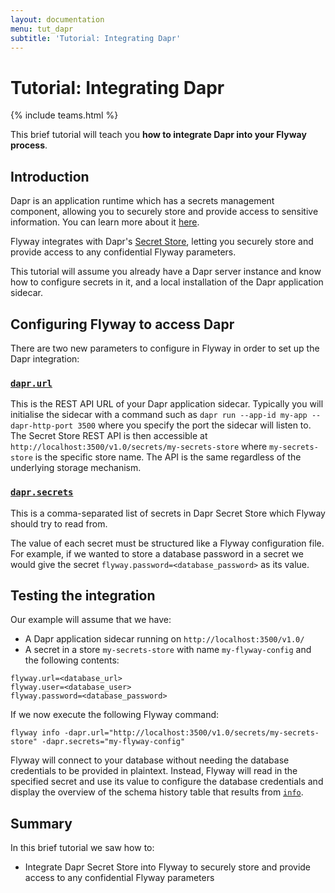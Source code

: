 ```yaml
---
layout: documentation
menu: tut_dapr
subtitle: 'Tutorial: Integrating Dapr'
---
```

# Tutorial: Integrating Dapr
{% include teams.html %}

This brief tutorial will teach you **how to integrate Dapr into your Flyway process**.

## Introduction

Dapr is an application runtime which has a secrets management component, allowing you to securely store and 
provide access to sensitive information. You can learn more about it 
[here](https://docs.dapr.io/developing-applications/building-blocks/secrets/secrets-overview/).

Flyway integrates with Dapr's [Secret Store](https://docs.dapr.io/developing-applications/building-blocks/secrets), 
letting you securely store and provide access to any confidential Flyway parameters.

This tutorial will assume you already have a Dapr server instance and know how to configure secrets in it,
and a local installation of the Dapr application sidecar. 

## Configuring Flyway to access Dapr

There are two new parameters to configure in Flyway in order to set up the Dapr integration:

### [`dapr.url`](/documentation/configuration/parameters/daprUrl)

This is the REST API URL of your Dapr application sidecar. Typically you will initialise the sidecar with a command 
such as `dapr run --app-id my-app --dapr-http-port 3500` where you specify the port the sidecar will listen to. 
The Secret Store REST API is then accessible at `http://localhost:3500/v1.0/secrets/my-secrets-store` where
`my-secrets-store` is the specific store name. The API is the same regardless of the underlying storage mechanism.

### [`dapr.secrets`](/documentation/configuration/parameters/daprSecrets)

This is a comma-separated list of secrets in Dapr Secret Store which Flyway should try to read from. 

The value of each secret must be structured like a Flyway configuration file. For example, if we wanted to store a 
database password in a secret we would give the secret `flyway.password=<database_password>` as its value.

## Testing the integration

Our example will assume that we have:

- A Dapr application sidecar running on `http://localhost:3500/v1.0/`
- A secret in a store `my-secrets-store` with name `my-flyway-config` and the following contents:

```
flyway.url=<database_url>
flyway.user=<database_user>
flyway.password=<database_password>
```

If we now execute the following Flyway command: 

```
flyway info -dapr.url="http://localhost:3500/v1.0/secrets/my-secrets-store" -dapr.secrets="my-flyway-config"
```

Flyway will connect to your database without needing the database credentials to be provided in plaintext. 
Instead, Flyway will read in the specified secret and use its value to configure the database credentials and 
display the overview of the schema history table that results from [`info`](/documentation/command/info).

## Summary

In this brief tutorial we saw how to:

- Integrate Dapr Secret Store into Flyway to securely store and provide access to any confidential Flyway parameters
